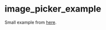 # image_picker_example

Small example from [here](https://theswiftdev.com/picking-and-playing-videos-in-swift/).
